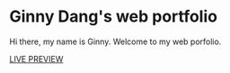 # Ginny Dang's web portfolio

Hi there, my name is Ginny.
Welcome to my web porfolio.

[LIVE PREVIEW](https://ginny100.github.io/)
